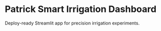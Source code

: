 # Patrick Smart Irrigation Dashboard

Deploy-ready Streamlit app for precision irrigation experiments.

